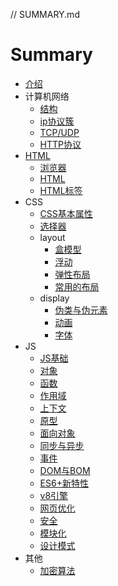 // SUMMARY.md

# Summary
* [介绍](README.md)
* 计算机网络
    * [结构](network/struct.md)
    * [ip协议簇](network/ip.md)
    * [TCP/UDP](network/tcp.md)
    * [HTTP协议](network/http.md)
* [HTML](html/readme.md)
    * [浏览器](html/browser.md)
    * [HTML](html/html.md)
    * [HTML标签](html/html_tag.md)
* CSS
    * [CSS基本属性](css/css_basis.md)
    * [选择器](css/css_selector.md)
    * layout
      * [盒模型](css/css_box.md)
      * [浮动](css/css_float.md)
      * [弹性布局](css/css_flex.md)
      * [常用的布局](css/common_layout.md)
    * display
      * [伪类与伪元素](css/pseudo.md)
      * [动画](css/css_animation.md)
      * [字体](css/css_text.md)
* JS
    * [JS基础](js/js_basis.md)
    * [对象](js/object.md)
    * [函数](js/js_function.md)
    * [作用域](js/js_scope.md)
    * [上下文](js/js_this.md)
    * [原型](js/js_prototype.md)
    * [面向对象](js/js_oop.md)
    * [同步与异步](js/sync_and_async.md)
    * [事件](js/js_event.md)
    * [DOM与BOM](js/dom_and_bom.md)
    * [ES6+新特性](js/es6_further_features.md)
    * [v8引擎](js/v8engine.md)
    * [网页优化](js/web_optimize.md)
    * [安全](js/web_safe.md)
    * [模块化](js/js_module.md)
    * [设计模式](js/design_pattern.md)
* 其他
    * [加密算法](other/crypto.md)

